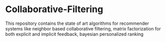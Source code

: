 # Collaborative-Filtering
This repository contains the state of art algorithms for recommender systems like neighbor based collaborative filtering, matrix factorization for both explicit and implicit feedback, bayesian personalized ranking
